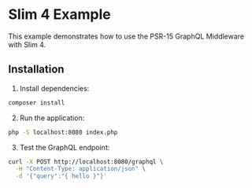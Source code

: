 # Slim 4 Example

This example demonstrates how to use the PSR-15 GraphQL Middleware with Slim 4.

## Installation

1. Install dependencies:
```bash
composer install
```

2. Run the application:
```bash
php -S localhost:8080 index.php
```

3. Test the GraphQL endpoint:
```bash
curl -X POST http://localhost:8080/graphql \
  -H "Content-Type: application/json" \
  -d '{"query":"{ hello }"}'
```
